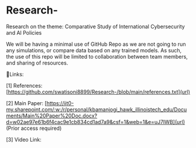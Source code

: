 # Research-
Research on the theme: Comparative Study of International Cybersecurity and AI Policies

We will be having a minimal use of GitHub Repo as we are not going to run any simulations, or compare data based on any trained models. As such, the use of this repo will be limited to collaboration between team members, and sharing of resources. 

🔗Links:

[1] References: [https://github.com/swatisoni8899/Research-/blob/main/references.txt](url) 

[2] Main Paper: [https://iit0-my.sharepoint.com/:w:/r/personal/kbamanjogi_hawk_illinoistech_edu/Documents/Main%20Paper%20Doc.docx?d=w02ae97e61b6f4cac9e1cb834cd1ad7a9&csf=1&web=1&e=uJ7IWB](url) (Prior access required)

[3] Video Link: 
